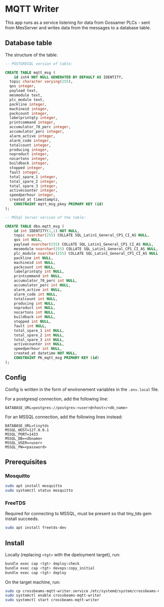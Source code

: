 # MQTT Writer

This app runs as a service listening for data from Gossamer PLCs - sent from MesServer and writes data from the messages to a database table.

## Database table

The structure of the table:

```sql
-- POSTGRESQL version of table:

CREATE TABLE mqtt_msg (
	id int4 NOT NULL GENERATED BY DEFAULT AS IDENTITY,
  topic character varying(255),
  qos integer,
  payload text,
  mesmodule text,
  plc_module text,
  packline integer,
  machineid integer,
  packcount integer,
  labelprintqty integer,
  printcommand integer,
  accumulator_70_perc integer,
  accumulator_perc integer,
  alarm_active integer,
  alarm_code integer,
  totalcount integer,
  producing integer,
  noproduct integer,
  nocartons integer,
  buildback integer,
  stopped integer,
  fault integer,
  total_spare_1 integer,
  total_spare_2 integer,
  total_spare_3 integer,
  activecounter integer,
  speedperhour integer,
  created_at timestamptz,
	CONSTRAINT mqtt_msg_pkey PRIMARY KEY (id)
);

-- MSSql Server version of the table:

CREATE TABLE dbo.mqtt_msg (
	id int IDENTITY(1,1) NOT NULL,
	topic nvarchar(255) COLLATE SQL_Latin1_General_CP1_CI_AS NULL,
	qos int NULL,
	payload nvarchar(255) COLLATE SQL_Latin1_General_CP1_CI_AS NULL,
	mesmodule nvarchar(255) COLLATE SQL_Latin1_General_CP1_CI_AS NULL,
	plc_module nvarchar(255) COLLATE SQL_Latin1_General_CP1_CI_AS NULL,
	packline int NULL,
	machineid int NULL,
	packcount int NULL,
	labelprintqty int NULL,
	printcommand int NULL,
	accumulator_70_perc int NULL,
	accumulator_perc int NULL,
	alarm_active int NULL,
	alarm_code int NULL,
	totalcount int NULL,
	producing int NULL,
	noproduct int NULL,
	nocartons int NULL,
	buildback int NULL,
	stopped int NULL,
	fault int NULL,
	total_spare_1 int NULL,
	total_spare_2 int NULL,
	total_spare_3 int NULL,
	activecounter int NULL,
	speedperhour int NULL,
	created_at datetime NOT NULL,
	CONSTRAINT PK_mqtt_msg PRIMARY KEY (id)
);
```
## Config

Config is written in the form of environement variables in the `.env.local` file.

For a postgresql connection, add the following line:
```
DATABASE_URL=postgres://postgres:<user>@<host>/<db_name>
```

For an MSSQL connection, add the following lines instead:
```
DATABASE_URL=tinytds
MSSQL_HOST=127.0.0.1
MSSQL_PORT=1433
MSSQL_DB=<dbname>
MSSQL_USER=<user>
MSSQL_PW=<password>
```

## Prerequisites

### Mosquitto

```sh
sudo apt install mosquitto
sudo systemctl status mosquitto
```

### FreeTDS

Required for connecting to MSSQL, must be present so that tiny_tds gem install succeeds.
```sh
sudo apt install freetds-dev
```

## Install

Locally (replacing `<tgt>` with the dpeloyment target), run:
```sh
bundle exec cap <tgt> deploy:check
bundle exec cap <tgt> devops:copy_initial
bundle exec cap <tgt> deploy
```
On the target machine, run:
```sh
sudo cp crossbeams-mqtt-writer.service /etc/systemd/system/crossbeams-mqtt-writer.service
sudo systemctl enable crossbeams-mqtt-writer
sudo systemctl start crossbeams-mqtt-writer
```
